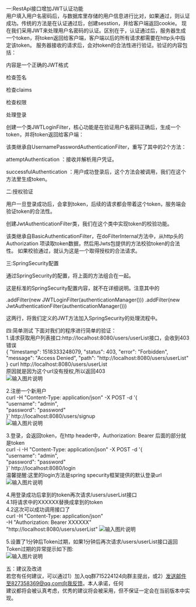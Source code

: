 一:RestApi接口增加JWT认证功能<br/>
用户填入用户名密码后，与数据库里存储的用户信息进行比对，如果通过，则认证成功。传统的方法是在认证通过后，创建sesstion，并给客户端返回cookie。
现在我们采用JWT来处理用户名密码的认证。区别在于，认证通过后，服务器生成一个token，将token返回给客户端，客户端以后的所有请求都需要在http头中指定该token。
服务器接收的请求后，会对token的合法性进行验证。验证的内容包括：

内容是一个正确的JWT格式

检查签名

检查claims

检查权限

处理登录

创建一个类JWTLoginFilter，核心功能是在验证用户名密码正确后，生成一个token，并将token返回给客户端：

该类继承自UsernamePasswordAuthenticationFilter，重写了其中的2个方法：

attemptAuthentication ：接收并解析用户凭证。

successfulAuthentication ：用户成功登录后，这个方法会被调用，我们在这个方法里生成token。


二:授权验证

用户一旦登录成功后，会拿到token，后续的请求都会带着这个token，服务端会验证token的合法性。

创建JwtAuthenticationFilter类，我们在这个类中实现token的校验功能。

该类继承自BasicAuthenticationFilter，在doFilterInternal方法中，从http头的Authorization 项读取token数据，然后用Jwts包提供的方法校验token的合法性。
如果校验通过，就认为这是一个取得授权的合法请求。


三:SpringSecurity配置

通过SpringSecurity的配置，将上面的方法组合在一起。

这是标准的SpringSecurity配置内容，就不在详细说明。注意其中的


.addFilter(new JWTLoginFilter(authenticationManager()))
.addFilter(new JwtAuthenticationFilter(authenticationManager()))

这两行，将我们定义的JWT方法加入SpringSecurity的处理流程中。


四:简单测试
下面对我们的程序进行简单的验证：<br/>
1.请求获取用户列表接口:http://localhost:8080/users/userList接口，会收到403错误<br/>
{
    "timestamp": 1518333248079,
    "status": 403,
    "error": "Forbidden",
    "message": "Access Denied",
    "path": "http://localhost:8080/users/userList"
}
curl http://localhost:8080/users/userList<br/>
原因就是因为这个url没有授权,所以返回403<br/>
![输入图片说明](https://gitee.com/uploads/images/2018/0211/154022_8d9806ae_130820.png "jwt-1.png")


2.注册一个新用户<br/>
curl -H "Content-Type: application/json" -X POST -d '{<br/>
    "username": "admin",<br/>
    "password": "password"<br/>
}' http://localhost:8080/users/signup<br/>
![输入图片说明](https://gitee.com/uploads/images/2018/0211/154042_74fb2aa6_130820.png "jwt-2.png")


3.登录，会返回token，在http header中，Authorization: Bearer 后面的部分就是token<br/>
curl -i -H "Content-Type: application/json" -X POST -d '{<br/>
    "username": "admin",<br/>
    "password": "password"<br/>
}' http://localhost:8080/login<br/>
温馨提醒:这里的login方法是spring specurity框架提供的默认登录url
![输入图片说明](https://gitee.com/uploads/images/2018/0211/154308_9576ce90_130820.png "jwt-3.png")


4.用登录成功后拿到的token再次请求/users/userList接口<br/>
 4.1将请求中的XXXXXX替换成拿到的token<br/>
 4.2这次可以成功调用接口了<br/>
curl -H "Content-Type: application/json"<br/>
-H "Authorization: Bearer XXXXXX"<br/>
"http://localhost:8080/users/userList"
![输入图片说明](https://gitee.com/uploads/images/2018/0211/154315_241cd6b2_130820.png "jwt-4.png")

5.设置了1分钟后Token过期，如果1分钟后再次请求/users/userList接口返回Token过期的异常提示如下图:<br/>
![输入图片说明](https://gitee.com/uploads/images/2018/0411/231525_74189dfe_130820.png "Token过期.png")

五：建议及改进<br/>
若您有任何建议，可以通过1）加入qq群715224124向群主提出，或2）发送邮件至827358369@qq.com向我反馈。本人承诺，任何<br/>
建议都将会被认真考虑，优秀的建议将会被采用，但不保证一定会在当前版本中实现。<br/>




